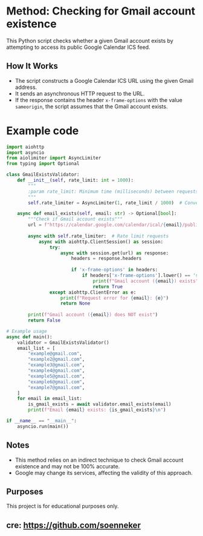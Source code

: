 # Method: Checking for Gmail account existence

This Python script checks whether a given Gmail account exists by attempting to access its public Google Calendar ICS feed.

## How It Works
- The script constructs a Google Calendar ICS URL using the given Gmail address.
- It sends an asynchronous HTTP request to the URL.
- If the response contains the header `x-frame-options` with the value `sameorigin`, the script assumes that the Gmail account exists.

# Example code
```py
import aiohttp
import asyncio
from aiolimiter import AsyncLimiter
from typing import Optional

class GmailExistsValidator:
    def __init__(self, rate_limit: int = 1000):
        """
        :param rate_limit: Minimum time (milliseconds) between requests
        """
        self.rate_limiter = AsyncLimiter(1, rate_limit / 1000)  # Convert to seconds

    async def email_exists(self, email: str) -> Optional[bool]:
        """Check if Gmail account exists"""
        url = f"https://calendar.google.com/calendar/ical/{email}/public/basic.ics"
        
        async with self.rate_limiter:  # Rate limit requests
            async with aiohttp.ClientSession() as session:
                try:
                    async with session.get(url) as response:
                        headers = response.headers
                        
                        if 'x-frame-options' in headers:
                            if headers['x-frame-options'].lower() == 'sameorigin':
                                print(f"Gmail account ({email}) exists")
                                return True
                except aiohttp.ClientError as e:
                    print(f"Request error for {email}: {e}")
                    return None
        
        print(f"Gmail account ({email}) does NOT exist")
        return False

# Example usage
async def main():
    validator = GmailExistsValidator()
    email_list = [
        "example@gmail.com",
        "example2@gmail.com",
        "example3@gmail.com",
        "example4@gmail.com",
        "example5@gmail.com",
        "example6@gmail.com",
        "example7@gmail.com",
    ]
    for email in email_list:
        is_gmail_exists = await validator.email_exists(email)
        print(f"Email {email} exists: {is_gmail_exists}\n")

if __name__ == "__main__":
    asyncio.run(main())
```

## Notes
- This method relies on an indirect technique to check Gmail account existence and may not be 100% accurate.
- Google may change its services, affecting the validity of this approach.

## Purposes
This project is for educational purposes only.


## cre: https://github.com/soenneker

